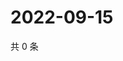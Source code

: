 # 2022-09-15

共 0 条

<!-- BEGIN WEIBO -->
<!-- 最后更新时间 Thu Sep 15 2022 00:25:54 GMT+0800 (China Standard Time) -->

<!-- END WEIBO -->
